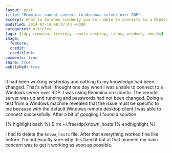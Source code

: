 ```yaml
---
layout: post
title: "Remmina: cannot connect to Windows server over RDP"
excerpt: What to do when suddenly you're unable to connecto to a Windows server with Remmina over RDP
modified: 2014-07-14 08:57:43 +0300
categories: articles
tags: [rdp, remmina, freerdp, remote desktop, linux, windows, ubuntu]
image:
  feature: 
  credit: 
  creditlink: 
comments: true
share: true
published: true
---
```


It had been working yesterday and nothing to my knowledge had been changed. That's what I thought one day when I was unable to connect to a Windows server over RDP. I was using Remmina on Ubuntu. The remote server was up and running and passwords had not been changed. Doing a test from a Windows machine revealed that the issue must be specific to me because with the default Windows remote desktop client I was able to connect successfully. After a bit of googling I found a solution.

{% highlight bash %}
$ rm ~/.freerdp/known_hosts
{% endhighlight %}

I had to delete the `known_hosts` file. After that everything worked fine like before. I'm not exactly sure why this fixed it but at that moment my main concern was to get it working as soon as possible. 
